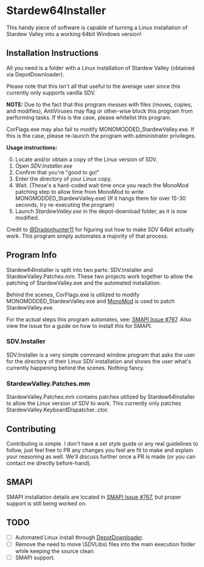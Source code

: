 # Stardew64Installer
This handy piece of software is capable of turning a Linux installation of Stardew Valley into a working 64bit Windows version!

## Installation Instructions
All you need is a folder with a Linux installation of Stardew Valley (obtained via DepotDownloader).

Please note that this isn't all that useful to the average user since this currently only supports vanilla SDV.

**NOTE:** Due to the fact that this program messes with files (moves, copies, and modifies), AntiViruses may flag or other-wise block this program from performing tasks. If this is the case, please whitelist this program.

CorFlags.exe may also fail to modify MONOMODDED_StardewValley.exe. If this is the case, please re-launch the program with administrator privileges.

**Usage instructions:**

0. Locate and/or obtain a copy of the Linux version of SDV.
1. Open *SDV.Installer.exe*
2. Confirm that you're "good to go!"
3. Enter the directory of your Linux copy.
4. Wait. (These's a hard-coded wait time once you reach the MonoMod patching step to allow time from MonoMod to write MONOMODDED_StardewValley.exe) (If it hangs there for over 15-30 seconds, try re-executing the program)
5. Launch *StardewValley.exe* in the depot-download folder, as it is now modified.

Credit to [@Dradonhunter11](https://github.com/Dradonhunter11) for figuring out how to make SDV 64bit actually work. This program simply automates a majority of that process.

## Program Info
Stardew64Installer is split into two parts: SDV.Installer and StardewValley.Patches.mm. These two projects work together to allow the patching of StardewValley.exe and the automated installation.

Behind the scenes, CorFlags.exe is utilized to modify MONOMODDED_StardewValley.exe and [MonoMod](https://github.com/MonoMod/MonoMod) is used to patch StardewValley.exe.

For the actual steps this program automates, see: [SMAPI Issue #767](https://github.com/Pathoschild/SMAPI/issues/767#issuecomment-799046253). Also view the issue for a guide on how to install this for SMAPI.

### SDV.Installer
SDV.Installer is a very simple command window program that asks the user for the directory of their Linux SDV installation and shows the user what's currently happening behind the scenes. Nothing fancy.

### StardewValley.Patches.mm
StardewValley.Patches.mm contains patches utilized by Stardew64Installer to allow the Linux version of SDV to work. This currently only patches StardewValley.KeyboardDispatcher..ctor.

## Contributing
Contributing is simple. I don't have a set style guide or any real guidelines to follow, just feel free to PR any changes you feel are fit to make and explain your reasoning as well. We'll discuss further once a PR is made (or you can contact me directly before-hand).

## SMAPI
SMAPI installation details are located in [SMAPI Issue #767](https://github.com/Pathoschild/SMAPI/issues/767#issuecomment-799046253), but proper support is still being worked on.

## TODO
- [ ] Automated Linux install through [DepotDownloader](https://github.com/SteamRE/DepotDownloader).
- [ ] Remove the need to move \SDVLibs\ files into the main execution folder while keeping the source clean.
- [ ] SMAPI support.
